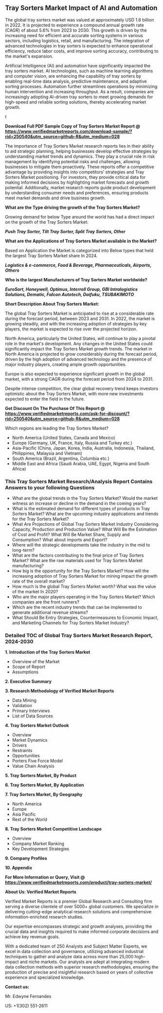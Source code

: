 <h2>Tray Sorters Market Impact of AI and Automation</h2><p>The global tray sorters market was valued at approximately USD 1.8 billion in 2022. It is projected to experience a compound annual growth rate (CAGR) of about 5.6% from 2023 to 2030. This growth is driven by the increasing need for efficient and accurate sorting systems in various sectors, including logistics, retail, and manufacturing. The integration of advanced technologies in tray sorters is expected to enhance operational efficiency, reduce labor costs, and improve sorting accuracy, contributing to the market's expansion.</p><p>Artificial Intelligence (AI) and automation have significantly impacted the tray sorters market. AI technologies, such as machine learning algorithms and computer vision, are enhancing the capability of tray sorters by enabling real-time data analysis, predictive maintenance, and adaptive sorting processes. Automation further streamlines operations by minimizing human intervention and increasing throughput. As a result, companies are increasingly adopting AI-driven tray sorters to meet growing demands for high-speed and reliable sorting solutions, thereby accelerating market growth.</p>t</p><p id="" class=""><strong>Download Full PDF Sample Copy of Tray Sorters Market Report @ <a href="https://www.verifiedmarketreports.com/download-sample/?rid=250540&utm_source=github-R&utm_medium=028" target="_blank">https://www.verifiedmarketreports.com/download-sample/?rid=250540&utm_source=github-R&utm_medium=028</a></strong></p><p>The importance of&nbsp;Tray Sorters Market research reports lies in their ability to aid strategic planning, helping businesses develop effective strategies by understanding market trends and dynamics. They play a crucial role in risk management by identifying potential risks and challenges, allowing businesses to mitigate them proactively. These reports offer a competitive advantage by providing insights into competitors' strategies and Tray Sorters Market positioning. For investors, they provide critical data for making informed decisions by highlighting market forecasts and growth potential. Additionally, market research reports guide product development by understanding consumer needs and preferences, ensuring products meet market demands and drive business growth.</p><p><strong>What are the&nbsp;Type driving the growth of the Tray Sorters Market?</strong></p><p id="" class="">Growing demand for below Type around the world has had a direct impact on the growth of the Tray Sorters Market:</p><em><strong>Push Tray Sorter, Tilt Tray Sorter, Split Tray Sorters, Other</strong></em></p><strong>What are the&nbsp;Applications&nbsp;of Tray Sorters Market available in the Market?</strong></p><p id="" class="">Based on Application the Market is categorized into Below types that held the largest Tray Sorters Market share In 2024.</p><em><strong>Logistics & e-commerce, Food & Beverage, Pharmaceuticals, Airports, Others</strong></em></p><strong>Who is the largest Manufacturers of Tray Sorters Market worldwide?</strong></p><p><em><strong>EuroSort, Honeywell, Optimus, Interroll Group, GBI Intralogistics Solutions, Dematic, Falcon Autotech, Daifuku, TSUBAKIMOTO</strong></em></p><p id="" class=""><strong>Short Description About Tray Sorters Market:</strong></p><p>The global Tray Sorters Market is anticipated to rise at a considerable rate during the forecast period, between 2023 and 2031. In 2022, the market is growing steadily, and with the increasing adoption of strategies by key players, the market is expected to rise over the projected horizon.</p><p>North America, particularly the United States, will continue to play a pivotal role in the market's development. Any changes in the United States could significantly impact the Tray Sorters Market growth trends. The market in North America is projected to grow considerably during the forecast period, driven by the high adoption of advanced technology and the presence of major industry players, creating ample growth opportunities.</p><p>Europe is also expected to experience significant growth in the global market, with a strong CAGR during the forecast period from 2024 to 2031.</p><p>Despite intense competition, the clear global recovery trend keeps investors optimistic about the Tray Sorters Market, with more new investments expected to enter the field in the future.</p><p id="" class=""><strong>Get Discount On The Purchase Of This Report @ <a href="https://www.verifiedmarketreports.com/ask-for-discount/?rid=250540&utm_source=github-R&utm_medium=028" target="_blank">https://www.verifiedmarketreports.com/ask-for-discount/?rid=250540&utm_source=github-R&utm_medium=028</a></strong></p>Which regions are leading the Tray Sorters Market?</p><ul><li>North America (United States, Canada and Mexico)</li><li>Europe (Germany, UK, France, Italy, Russia and Turkey etc.)</li><li>Asia-Pacific (China, Japan, Korea, India, Australia, Indonesia, Thailand, Philippines, Malaysia and Vietnam)</li><li>South America (Brazil, Argentina, Columbia etc.)</li><li>Middle East and Africa (Saudi Arabia, UAE, Egypt, Nigeria and South Africa)</li></ul><h3 id="" class="">This Tray Sorters Market Research/Analysis Report Contains Answers to your following Questions</h3><ul><li>What are the global trends in the Tray Sorters Market? Would the market witness an increase or decline in the demand in the coming years?</li><li>What is the estimated demand for different types of products in Tray Sorters Market? What are the upcoming industry applications and trends for the Tray Sorters Market?</li><li>What Are Projections of Global Tray Sorters Market Industry Considering Capacity, Production and Production Value? What Will Be the Estimation of Cost and Profit? What Will Be Market Share, Supply and Consumption? What about imports and Export?</li><li>Where will the strategic developments take the industry in the mid to long-term?</li><li>What are the factors contributing to the final price of Tray Sorters Market? What are the raw materials used for Tray Sorters Market manufacturing?</li><li>How big is the opportunity for the Tray Sorters Market? How will the increasing adoption of Tray Sorters Market for mining impact the growth rate of the overall market?</li><li>How much is the global Tray Sorters Market worth? What was the value of the market In 2020?</li><li>Who are the major players operating in the Tray Sorters Market? Which companies are the front runners?</li><li>Which are the recent industry trends that can be implemented to generate additional revenue streams?</li><li>What Should Be Entry Strategies, Countermeasures to Economic Impact, and Marketing Channels for Tray Sorters Market Industry?</li></ul><h3 id="" class="">Detailed TOC of Global Tray Sorters Market Research Report, 2024-2030</h3><p id="" class=""><strong>1. Introduction of the Tray Sorters Market</strong></p><ul><li>Overview of the Market</li><li>Scope of Report</li><li>Assumptions</li></ul><p id="" class=""><strong>2. Executive Summary</strong></p><p id="" class=""><strong>3. Research Methodology of Verified Market Reports</strong></p><ul><li>Data Mining</li><li>Validation</li><li>Primary Interviews</li><li>List of Data Sources</li></ul><p id="" class=""><strong>4. Tray Sorters Market Outlook</strong></p><ul><li>Overview</li><li>Market Dynamics</li><li>Drivers</li><li>Restraints</li><li>Opportunities</li><li>Porters Five Force Model</li><li>Value Chain Analysis</li></ul><p id="" class=""><strong>5. Tray Sorters Market, By Product</strong></p><p id="" class=""><strong>6. Tray Sorters Market, By Application</strong></p><p id="" class=""><strong>7. Tray Sorters Market, By Geography</strong></p><ul><li>North America</li><li>Europe</li><li>Asia Pacific</li><li>Rest of the World</li></ul><p id="" class=""><strong>8. Tray Sorters Market Competitive Landscape</strong></p><ul><li>Overview</li><li>Company Market Ranking</li><li>Key Development Strategies</li></ul><p id="" class=""><strong>9. Company Profiles</strong></p><p id="" class=""><strong>10. Appendix</strong></p><p id="" class=""><strong>For More Information or Query, Visit @ <a href="https://www.verifiedmarketreports.com/product/tray-sorters-market/" target="_blank">https://www.verifiedmarketreports.com/product/tray-sorters-market/</a></strong></p><p id="" class=""><strong>About Us: Verified Market Reports</strong></p><p id="" class="">Verified Market Reports is a premier Global Research and Consulting firm serving a diverse clientele of over 5000+ global customers. We specialize in delivering cutting-edge analytical research solutions and comprehensive information-enriched research studies.</p><p id="" class="">Our expertise encompasses strategic and growth analyses, providing the crucial data and insights required to make informed corporate decisions and achieve key revenue goals.</p><p id="" class="">With a dedicated team of 250 Analysts and Subject Matter Experts, we excel in data collection and governance, utilizing advanced industrial techniques to gather and analyze data across more than 25,000 high-impact and niche markets. Our analysts are adept at integrating modern data collection methods with superior research methodologies, ensuring the production of precise and insightful research based on years of collective experience and specialized knowledge.</p><p id="" class=""><strong>Contact us:</strong></p><p id="" class="">Mr. Edwyne Fernandes</p><p id="" class="">US: +1(302) 551-2611</p>